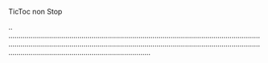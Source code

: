 TicToc non Stop

..
..............................................................................................................................................................................................................................................................................................................................
